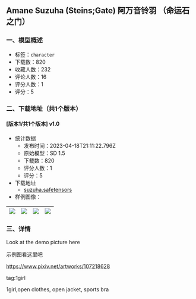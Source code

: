 ## Amane Suzuha (Steins;Gate) 阿万音铃羽 （命运石之门）
### 一、模型概述

- 标签：`character`
- 下载数：820
- 收藏人数：232
- 评论人数：16
- 评分人数：1
- 评分：5

### 二、下载地址（共1个版本）

#### [版本1/共1个版本] v1.0

- 统计数据
  - 发布时间：2023-04-18T21:11:22.796Z
  - 原始模型：SD 1.5
  - 下载数：820
  - 评分人数：1
  - 评分：5
- 下载地址
  - [suzuha.safetensors](https://civitai.com/api/download/models/43181)
- 样例图像：

| <img src="https://image.civitai.com/xG1nkqKTMzGDvpLrqFT7WA/677b12bd-044f-4fcc-f6b0-cec7bb1c5200/width=450/473483.jpeg" /> | <img src="https://image.civitai.com/xG1nkqKTMzGDvpLrqFT7WA/b6adaaa6-cd9a-4c54-2a24-11e9416e2000/width=450/473467.jpeg" /> | <img src="https://image.civitai.com/xG1nkqKTMzGDvpLrqFT7WA/0affa3db-69bf-4f28-6ac5-d28f45df4200/width=450/473465.jpeg" /> | <img src="https://image.civitai.com/xG1nkqKTMzGDvpLrqFT7WA/a688d2e5-5f4a-4a5e-2f66-2e57027c9000/width=450/473464.jpeg" /> |
| ---- | ---- | ---- | ---- |


### 三、详情
<p>Look at the demo picture here</p><p>示例图看这里吧</p><p><a target="_blank" rel="ugc" href="https://www.pixiv.net/artworks/107218628">https://www.pixiv.net/artworks/107218628</a></p><p></p><p>tag:1girl</p><p>1girl,open clothes, open jacket, sports bra</p>